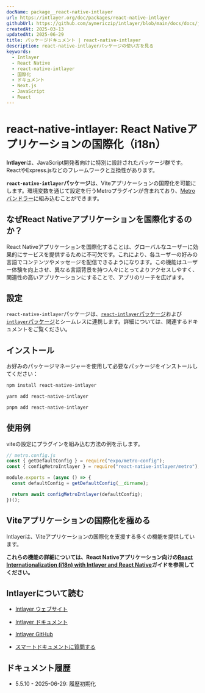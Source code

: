```yaml
---
docName: package__react-native-intlayer
url: https://intlayer.org/doc/packages/react-native-intlayer
githubUrl: https://github.com/aymericzip/intlayer/blob/main/docs/docs/ja/packages/react-native-intlayer/index.md
createdAt: 2025-03-13
updatedAt: 2025-06-29
title: パッケージドキュメント | react-native-intlayer
description: react-native-intlayerパッケージの使い方を見る
keywords:
  - Intlayer
  - React Native
  - react-native-intlayer
  - 国際化
  - ドキュメント
  - Next.js
  - JavaScript
  - React
---
```


# react-native-intlayer: React Nativeアプリケーションの国際化（i18n）

**Intlayer**は、JavaScript開発者向けに特別に設計されたパッケージ群です。ReactやExpress.jsなどのフレームワークと互換性があります。

**`react-native-intlayer`パッケージ**は、Viteアプリケーションの国際化を可能にします。環境変数を通じて設定を行うMetroプラグインが含まれており、[Metroバンドラー](https://docs.expo.dev/guides/customizing-metro/)に組み込むことができます。

## なぜReact Nativeアプリケーションを国際化するのか？

React Nativeアプリケーションを国際化することは、グローバルなユーザーに効果的にサービスを提供するために不可欠です。これにより、各ユーザーの好みの言語でコンテンツやメッセージを配信できるようになります。この機能はユーザー体験を向上させ、異なる言語背景を持つ人々にとってよりアクセスしやすく、関連性の高いアプリケーションにすることで、アプリのリーチを広げます。

## 設定

`react-native-intlayer`パッケージは、[`react-intlayer`パッケージ](https://github.com/aymericzip/intlayer/blob/main/docs/docs/ja/packages/react-intlayer/index.md)および[`intlayer`パッケージ](https://github.com/aymericzip/intlayer/blob/main/docs/docs/ja/packages/intlayer/index.md)とシームレスに連携します。詳細については、関連するドキュメントをご覧ください。

## インストール

お好みのパッケージマネージャーを使用して必要なパッケージをインストールしてください：

```bash packageManager="npm"
npm install react-native-intlayer
```

```bash packageManager="yarn"
yarn add react-native-intlayer
```

```bash packageManager="pnpm"
pnpm add react-native-intlayer
```

## 使用例

viteの設定にプラグインを組み込む方法の例を示します。

```js
// metro.config.js
const { getDefaultConfig } = require("expo/metro-config");
const { configMetroIntlayer } = require("react-native-intlayer/metro");

module.exports = (async () => {
  const defaultConfig = getDefaultConfig(__dirname);

  return await configMetroIntlayer(defaultConfig);
})();
```

## Viteアプリケーションの国際化を極める

Intlayerは、Viteアプリケーションの国際化を支援する多くの機能を提供しています。

**これらの機能の詳細については、React Nativeアプリケーション向けの[React Internationalization (i18n) with Intlayer and React Native](https://github.com/aymericzip/intlayer/blob/main/docs/docs/ja/intlayer_with_react_native+expo.md)ガイドを参照してください。**

## Intlayerについて読む

- [Intlayer ウェブサイト](https://intlayer.org)
- [Intlayer ドキュメント](https://intlayer.org/doc)
- [Intlayer GitHub](https://github.com/aymericzip/intlayer)

- [スマートドキュメントに質問する](https://intlayer.org/docchat)

## ドキュメント履歴

- 5.5.10 - 2025-06-29: 履歴初期化
